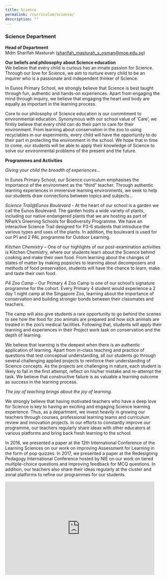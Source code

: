 ```yaml
---
title: Science
permalink: /curriculum/science/
description: ""
---
```

### Science Department

**Head of Department**<br>
Mdm Sharifah Masturah ([sharifah\_masturah\_s\_osman@moe.edu.sg](mailto:sharifah_masturah_s_osman@moe.edu.sg))

**Our beliefs and philosophy about Science education**  
We believe that every child is curious has an innate passion for Science. Through our love for Science, we aim to nurture every child to be an inquirer who is a passionate and independent thinker of Science.  
  
In Eunos Primary School, we strongly believe that Science is best taught through fun, authentic and hands-on experiences. Apart from engaging the mind through inquiry, we believe that engaging the heart and body are equally as important in the learning process.&nbsp;  
  
Core to our philosophy of Science education is our commitment to environmental education. Synonymous with our school value of ‘Care’, we firmly believe that every child can do their part to care for their environment. From learning about conservation in the zoo to using recyclables in our experiments, every child will have the opportunity to do their part in protecting the environment in the school. We hope that in time to come, our students will be able to apply their knowledge of Science to solve our environmental problems of the present and the future.

**Programmes and Activities**

_Giving your child the breadth of experiences…_

In Eunos Primary School, our Science curriculum emphasises the importance of the environment as the “third” teacher. Through authentic learning experiences in immersive learning environments, we seek to help our students draw connections between topics and subjects...

_Science Trail@Eunos Boulevard_&nbsp;\-&nbsp;At the heart of our school is a garden we call the Eunos Boulevard. The garden hosts a wide variety of plants, including our native endangered plants that we are hosting as part of NPark’s Greening Schools for Biodiversity Programme. We have an interactive Science Trail designed for P3-6 students that introduce the various types and uses of the plants. In addition, the boulevard is used for our P1 and 2 PAL programme for Outdoor Learning.  
  
_Kitchen Chemistry_&nbsp;– One of our highlights of our post-examination activities is Kitchen Chemistry, where our students learn about the Science behind cooking and make their own food. From learning about the changes of states of matter by making popsicles to learning about decomposers and methods of food preservation, students will have the chance to learn, make and taste their own food.  
  
_P4 Zoo Camp&nbsp;–_&nbsp;Our Primary 4 Zoo Camp is one of our school’s signature programme for the cohort. Every Primary 4 student would experience a 2 day 1 night camp at the Singapore Zoo, learning about the importance of conservation and building stronger bonds between their classmates and teachers.  
  
The camp will also give students a rare opportunity to go behind the scenes to see how the food for zoo animals are prepared and how sick animals are treated in the zoo’s medical facilities. Following that, students will apply their learning and experiences in their Project work task on conservation and the depth of learning.

We believe that learning is the deepest when there is an authentic application of learning. Apart from in-class teaching and practice of questions that test conceptual understanding, all our students go through several challenging applied projects to reinforce their understanding of Science concepts. As the projects are challenging in nature, each student is likely to fail in the first attempt, reflect on his/her mistake and re-attempt the task. We believe that constructive failure is as valuable a learning outcome as success in the learning process.  

_The joy of teaching brings about the joy of learning._

We strongly believe that having motivated teachers who have a deep love for Science is key to having an exciting and engaging Science learning experience. Thus, as a department, we invest heavily in growing our teachers through courses, professional learning teams and curriculum review and innovation projects. In our efforts to constantly improve our programme, our teachers regularly share ideas with other educators at various platforms and bring back fresh learning to the school.  
  
In 2016, we presented a paper at the 12th International Conference of the Learning Sciences on our work on improving Assessment for Learning in the form of pop quizzes. In 2017, we presented a paper at the Redesigning Pedagogy International Conference hosted by NIE on our work on tiered multiple-choice questions and improving feedback for MCQ questions. In addition, our teachers also share their ideas regularly at the cluster and zonal platforms to refine our programmes for our students.

<iframe allowfullscreen="true" height="299" width="480" frameborder="0" src="https://docs.google.com/presentation/d/e/2PACX-1vRoUF2XYOEDVHwPD6h6byPrTZLi1W1EFA2Z5kfa2eGPONqEuoBDKy51cgU4glG9HL2kEcqXnBf71tL_/embed?start=false&amp;loop=false&amp;delayms=5000"></iframe>